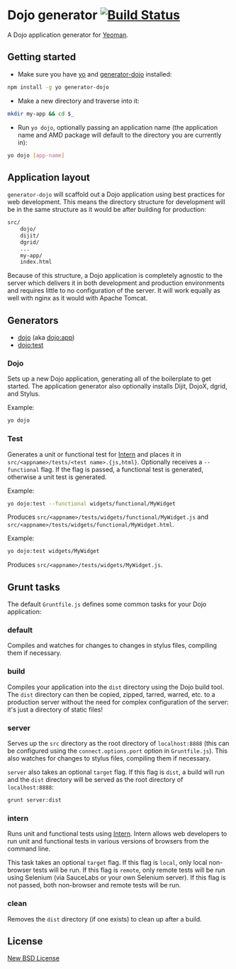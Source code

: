 # Dojo generator [![Build Status](https://secure.travis-ci.org/bryanforbes/generator-dojo.png?branch=master)](https://travis-ci.org/bryanforbes/generator-dojo)

A Dojo application generator for [Yeoman](http://yeoman.io).


## Getting started

* Make sure you have [yo](https://github.com/yeoman/yo) and [generator-dojo](https://github.com/bryanforbes/generator-dojo) installed:
```bash
npm install -g yo generator-dojo
```
* Make a new directory and traverse into it:
```bash
mkdir my-app && cd $_
```
* Run `yo dojo`, optionally passing an application name (the application name and AMD package will default to the directory you are currently in):
```bash
yo dojo [app-name]
```

## Application layout

`generator-dojo` will scaffold out a Dojo application using best practices for web development. This means the directory structure for development will be in the same structure as it would be after building for production:

```bash
src/
    dojo/
	dijit/
	dgrid/
	...
	my-app/
	index.html
```

Because of this structure, a Dojo application is completely agnostic to the server which delivers it in both development and production environments and requires little to no configuration of the server. It will work equally as well with nginx as it would with Apache Tomcat.

## Generators

* [dojo](#dojo) (aka [dojo:app](#dojo))
* [dojo:test](#test)

### Dojo

Sets up a new Dojo application, generating all of the boilerplate to get started. The application generator also optionally installs Dijit, DojoX, dgrid, and Stylus.

Example:
```bash
yo dojo
```

### Test

Generates a unit or functional test for [Intern](http://theintern.io) and places it in `src/<appname>/tests/<test name>.{js,html}`. Optionally receives a `--functional` flag. If the flag is passed, a functional test is generated, otherwise a unit test is generated.

Example:
```bash
yo dojo:test --functional widgets/functional/MyWidget
```

Produces `src/<appname>/tests/widgets/functional/MyWidget.js` and `src/<appname>/tests/widgets/functional/MyWidget.html`.

Example:
```bash
yo dojo:test widgets/MyWidget
```

Produces `src/<appname>/tests/widgets/MyWidget.js`.

## Grunt tasks

The default `Gruntfile.js` defines some common tasks for your Dojo application:

### default

Compiles and watches for changes to changes in stylus files, compiling them if necessary.

### build

Compiles your application into the `dist` directory using the Dojo build tool. The `dist` directory can then be copied, zipped, tarred, warred, etc. to a production server without the need for complex configuration of the server: it's just a directory of static files!

### server

Serves up the `src` directory as the root directory of `localhost:8888` (this can be configured using the `connect.options.port` option in `Gruntfile.js`). This also watches for changes to stylus files, compiling them if necessary.

`server` also takes an optional `target` flag. If this flag is `dist`, a build will run and the `dist` directory will be served as the root directory of `localhost:8888`:

```bash
grunt server:dist
```

### intern

Runs unit and functional tests using [Intern](http://theintern.io). Intern allows web developers to run unit and functional tests in various versions of browsers from the command line.

This task takes an optional `target` flag. If this flag is `local`, only local non-browser tests will be run. If this flag is `remote`, only remote tests will be run using Selenium (via SauceLabs or your own Selenium server). If this flag is not passed, both non-browser and remote tests will be run.

### clean

Removes the `dist` directory (if one exists) to clean up after a build.

## License

[New BSD License](LICENSE)

